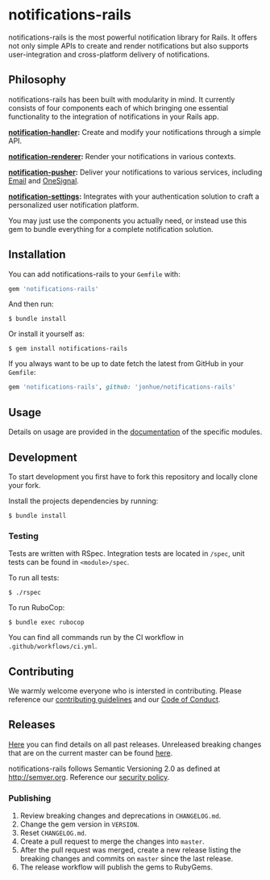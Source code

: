 # notifications-rails

notifications-rails is the most powerful notification library for Rails. It offers not only simple APIs to create and render notifications but also supports user-integration and cross-platform delivery of notifications.

## Philosophy

notifications-rails has been built with modularity in mind. It currently consists of four components each of which bringing one essential functionality to the integration of notifications in your Rails app.

**[notification-handler](notification-handler):** Create and modify your notifications through a simple API.

**[notification-renderer](notification-renderer):** Render your notifications in various contexts.

**[notification-pusher](notification-pusher):** Deliver your notifications to various services, including [Email](notification-pusher/notification-pusher-actionmailer) and [OneSignal](notification-pusher/notification-pusher-onesignal).

**[notification-settings](notification-settings):** Integrates with your authentication solution to craft a personalized user notification platform.

You may just use the components you actually need, or instead use this gem to bundle everything for a complete notification solution.

## Installation

You can add notifications-rails to your `Gemfile` with:

```ruby
gem 'notifications-rails'
```

And then run:

    $ bundle install

Or install it yourself as:

    $ gem install notifications-rails

If you always want to be up to date fetch the latest from GitHub in your `Gemfile`:

```ruby
gem 'notifications-rails', github: 'jonhue/notifications-rails'
```

## Usage

Details on usage are provided in the [documentation](#philosophy) of the specific modules.

## Development

To start development you first have to fork this repository and locally clone your fork.

Install the projects dependencies by running:

    $ bundle install

### Testing

Tests are written with RSpec. Integration tests are located in `/spec`, unit tests can be found in `<module>/spec`.

To run all tests:

    $ ./rspec

To run RuboCop:

    $ bundle exec rubocop

You can find all commands run by the CI workflow in `.github/workflows/ci.yml`.

## Contributing

We warmly welcome everyone who is intersted in contributing. Please reference our [contributing guidelines](CONTRIBUTING.md) and our [Code of Conduct](CODE_OF_CONDUCT.md).

## Releases

[Here](https://github.com/jonhue/notifications-rails/releases) you can find details on all past releases. Unreleased breaking changes that are on the current master can be found [here](CHANGELOG.md).

notifications-rails follows Semantic Versioning 2.0 as defined at http://semver.org. Reference our [security policy](SECURITY.md).

### Publishing

1. Review breaking changes and deprecations in `CHANGELOG.md`.
1. Change the gem version in `VERSION`.
1. Reset `CHANGELOG.md`.
1. Create a pull request to merge the changes into `master`.
1. After the pull request was merged, create a new release listing the breaking changes and commits on `master` since the last release.
2. The release workflow will publish the gems to RubyGems.
